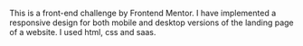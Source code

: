 This is a front-end challenge by Frontend Mentor. I have implemented a responsive design for both mobile and desktop versions of the landing page of a website.
I used html, css and saas.


